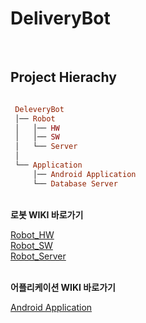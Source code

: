 
# DeliveryBot

<br />
 
## Project Hierachy
```ruby   

 DeleveryBot
 │── Robot
 │   │── HW
 │   │── SW
 │   └── Server
 │
 └── Application
     │── Android Application
     └── Database Server
 ```  
 
 <br />
<b>로봇 WIKI 바로가기</b>

[Robot_HW](/src/Robot_HW) <br />
[Robot_SW](/src/Robot_SW) <br />
[Robot_Server](/src/Robot_Server) <br />

 <br />
 <b>어플리케이션 WIKI 바로가기</b>

[Android Application](/src/application)<br />
